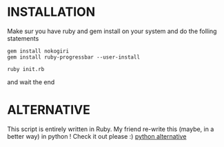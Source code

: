 # INSTALLATION

Make sur you have ruby and gem install on your system and do the folling statements

```
gem install nokogiri
gem install ruby-progressbar --user-install

ruby init.rb
```

and wait the end

# ALTERNATIVE
This script is entirely written in Ruby.
My friend re-write this (maybe, in a better way) in python ! Check it out please :)
[python alternative](https://github.com/LeReverandNox/justin_maller_downloader)
